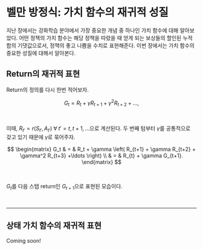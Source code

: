 # 벨만 방정식: 가치 함수의 재귀적 성질

지난 장에서는 강화학습 분야에서 가장 중요한 개념 중 하나인 가치 함수에 대해 알아보았다. 어떤 정책의 가치 함수는 해당 정책을 따랐을 때 얻게 되는 보상들의 할인된 누적 합의 기댓값으로서, 정책의 좋고 나쁨을 수치로 표현해준다. 이번 장에서는 가치 함수의 중요한 성질에 대해서 알아본다.

## Return의 재귀적 표현

Return의 정의를 다시 한번 적어보자.

$$G_t = R_t + \gamma R_{t+1} + \gamma^2 R_{t+2} + \ldots,$$

<br>

이때, $R_{t'} = r(S_{t'}, A_{t'}) \; \forall \; t'=t, t+1, \ldots$으로 계산된다. 두 번째 텀부터 $\gamma$를 공통적으로 갖고 있기 때문에 $\gamma$로 묶어주자.

$$
\begin{matrix}
G_t & = & R_t + \gamma \left( R_{t+1} + \gamma R_{t+2} + \gamma^2 R_{t+3} +\ldots  \right) \\
& = & R_{t} + \gamma G_{t+1}.
\end{matrix}
$$

<br>

$G_t$를 다음 스탭 return인 $G_{t+1}$으로 표현된 모습이다. 

<br>

---

## 상태 가치 함수의 재귀적 표현

Coming soon!